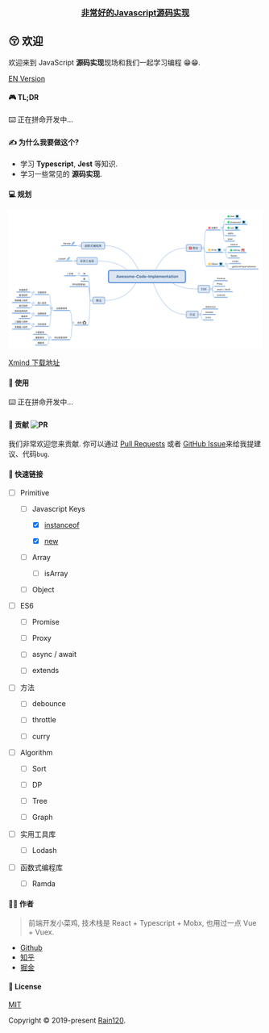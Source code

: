 <h3 align="center">
  <a href="https://github.com/Rain120/awesome-javascript-code-implementation">非常好的Javascript源码实现</a>
</h3>

## 😚 欢迎

欢迎来到 JavaScript **源码实现**现场和我们一起学习编程 😁😁.

[EN Version](README.md)

#### 🎮 TL;DR

⌨️ 正在拼命开发中...

#### ✍ 为什么我要做这个?

- 学习 **Typescript**, **Jest** 等知识.
- 学习一些常见的 **源码实现**.

#### 💻 规划

<img src="plans.svg">

[Xmind 下载地址](plans.xmind)

#### 🔨 使用

⌨️ 正在拼命开发中...

#### 🤝 贡献 ![PR](https://img.shields.io/badge/PRs-Welcome-orange?style=flat-square&logo=appveyor)

我们非常欢迎您来贡献. 你可以通过 [Pull Requests](https://github.com/Rain120/awesome-javascript-code-implementation/pulls) 或者 [GitHub Issue](https://github.com/Rain120/awesome-javascript-code-implementation/issues)来给我提建议、代码`bug`.

#### 🔗 快速链接

- [ ] Primitive

  - [ ] Javascript Keys

    - [x] [instanceof](src/instanceof/README.md)

    - [x] [new](src/new/README.md)

  - [ ] Array

    - [ ] isArray

  - [ ] Object

- [ ] ES6

  - [ ] Promise

  - [ ] Proxy

  - [ ] async / await

  - [ ] extends

- [ ] 方法

  - [ ] debounce

  - [ ] throttle

  - [ ] curry

- [ ] Algorithm

  - [ ] Sort

  - [ ] DP

  - [ ] Tree

  - [ ] Graph

- [ ] 实用工具库

  - [ ] Lodash

- [ ] 函数式编程库

  - [ ] Ramda


#### 👨‍🏭 作者

> 前端开发小菜鸡, 技术栈是 React + Typescript + Mobx, 也用过一点 Vue + Vuex.

- [Github](https://github.com/Rain120)
- [知乎](https://www.zhihu.com/people/yan-yang-nian-hua-120/activities)
- [掘金](https://juejin.im/user/57c616496be3ff00584f54db)

#### 📝 License

[MIT](https://github.com/Rain120/awesome-javascript-code-implementation/blob/master/LICENSE)

Copyright © 2019-present [Rain120](https://github.com/Rain120).
